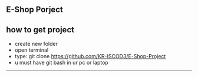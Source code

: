 ## E-Shop Porject

how to get project
-----------------------------
- create new folder
- open terminal
- type: git clone https://github.com/KR-ISCOD3/E-Shop-Project
- u must have git bash in ur pc or laptop
-----------------------------

